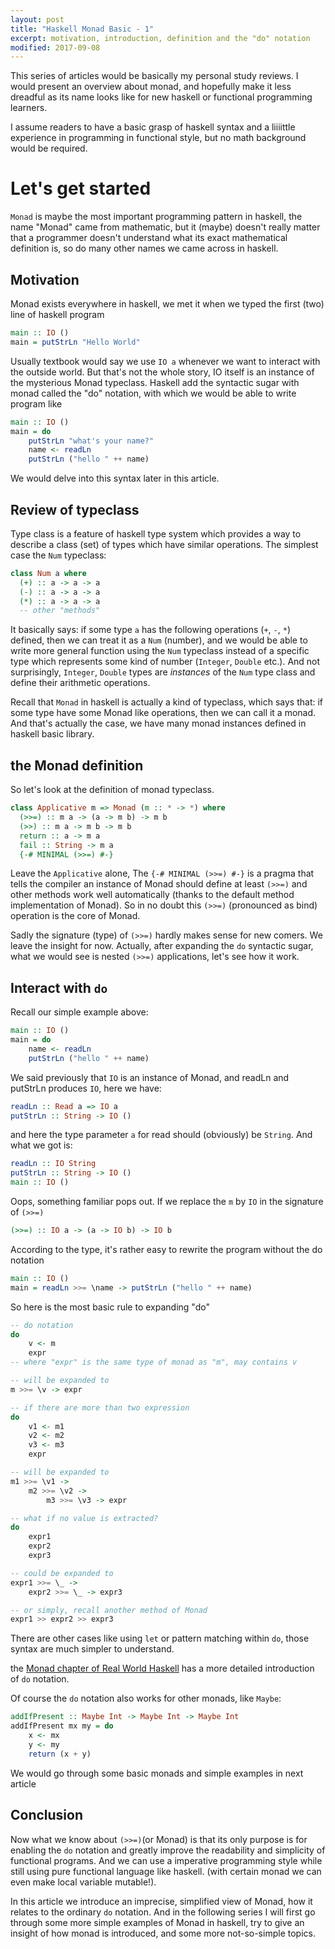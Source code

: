 ```yaml
---
layout: post
title: "Haskell Monad Basic - 1"
excerpt: motivation, introduction, definition and the "do" notation
modified: 2017-09-08
---
```


This series of articles would be basically my personal study reviews.
I would present an overview about monad, and hopefully make it less dreadful as its name looks like for new haskell or functional programming learners.

I assume readers to have a basic grasp of haskell syntax and a liiiittle experience in programming in functional style, but no math background would be required.

# Let's get started

`Monad` is maybe the most important programming pattern in haskell, the name "Monad" came from mathematic, but it (maybe) doesn't really matter that a programmer doesn't understand what its exact mathematical definition is, so do many other names we came across in haskell.

## Motivation

Monad exists everywhere in haskell, we met it when we typed the first (two) line of haskell program

~~~ haskell
main :: IO ()
main = putStrLn "Hello World"
~~~

Usually textbook would say we use `IO a` whenever we want to interact with the outside world. But that's not the whole story, IO itself is an instance of the mysterious Monad typeclass. Haskell add the syntactic sugar with monad called the "do" notation, with which we would be able to write program like

~~~ haskell
main :: IO ()
main = do
    putStrLn "what's your name?"
    name <- readLn
    putStrLn ("hello " ++ name)
~~~

We would delve into this syntax later in this article.

## Review of typeclass

Type class is a feature of haskell type system which provides a way to describe a class (set) of types which have similar operations. The simplest case the `Num` typeclass:

~~~ haskell
class Num a where
  (+) :: a -> a -> a
  (-) :: a -> a -> a
  (*) :: a -> a -> a
  -- other "methods"
~~~

It basically says: if some type `a` has the following operations (`+`, `-`, `*`) defined, then we can treat it as a `Num` (number), and we would be able to write more general function using the `Num` typeclass instead of a specific type which represents some kind of number (`Integer`, `Double` etc.). And not surprisingly, `Integer`, `Double` types are _instances_ of the `Num` type class and define their arithmetic operations.

Recall that `Monad` in haskell is actually a kind of typeclass, which says that: if some type have some Monad like operations, then we can call it a monad. And that's actually the case, we have many monad instances defined in haskell basic library.

## the Monad definition

So let's look at the definition of monad typeclass.

~~~ haskell
class Applicative m => Monad (m :: * -> *) where
  (>>=) :: m a -> (a -> m b) -> m b
  (>>) :: m a -> m b -> m b
  return :: a -> m a
  fail :: String -> m a
  {-# MINIMAL (>>=) #-}
~~~

Leave the `Applicative` alone, The `{-# MINIMAL (>>=) #-}` is a pragma that tells the compiler an instance of Monad should define at least `(>>=)` and other methods work well automatically (thanks to the default method implementation of Monad). So in no doubt this `(>>=)` (pronounced as bind) operation is the core of Monad.

Sadly the signature (type) of `(>>=)` hardly makes sense for new comers. We leave the insight for now. Actually, after expanding the `do` syntactic sugar, what we would see is nested `(>>=)` applications, let's see how it work.

## Interact with `do`

Recall our simple example above:

~~~ haskell
main :: IO ()
main = do
    name <- readLn
    putStrLn ("hello " ++ name)
~~~

We said previously that `IO` is an instance of Monad, and readLn and putStrLn produces `IO`, here we have:

~~~ haskell
readLn :: Read a => IO a
putStrLn :: String -> IO ()
~~~

and here the type parameter `a` for read should (obviously) be `String`. And what we got is:

~~~ haskell
readLn :: IO String
putStrLn :: String -> IO ()
main :: IO ()
~~~

Oops, something familiar pops out. If we replace the `m` by `IO` in the signature of `(>>=)`

~~~ haskell
(>>=) :: IO a -> (a -> IO b) -> IO b
~~~

According to the type, it's rather easy to rewrite the program without the do notation

~~~ haskell
main :: IO ()
main = readLn >>= \name -> putStrLn ("hello " ++ name)
~~~

So here is the most basic rule to expanding "do"

~~~ haskell
-- do notation
do
    v <- m
    expr
-- where "expr" is the same type of monad as "m", may contains v

-- will be expanded to
m >>= \v -> expr

-- if there are more than two expression
do
    v1 <- m1
    v2 <- m2
    v3 <- m3
    expr

-- will be expanded to
m1 >>= \v1 ->
    m2 >>= \v2 ->
        m3 >>= \v3 -> expr

-- what if no value is extracted?
do
    expr1
    expr2
    expr3

-- could be expanded to
expr1 >>= \_ ->
    expr2 >>= \_ -> expr3

-- or simply, recall another method of Monad
expr1 >> expr2 >> expr3
~~~

There are other cases like using `let` or pattern matching within `do`, those syntax are much simpler to understand.

the [Monad chapter of Real World Haskell](http://book.realworldhaskell.org/read/monads.html) has a more detailed introduction of `do` notation.

Of course the `do` notation also works for other monads, like `Maybe`:

~~~ haskell
addIfPresent :: Maybe Int -> Maybe Int -> Maybe Int
addIfPresent mx my = do
    x <- mx
    y <- my
    return (x + y)
~~~

We would go through some basic monads and simple examples in next article

## Conclusion

Now what we know about `(>>=)`(or Monad) is that its only purpose is for enabling the `do` notation and greatly improve the readability and simplicity of functional programs. And we can use a imperative programming style while still using pure functional language like haskell. (with certain monad we can even make local variable mutable!).

In this article we introduce an imprecise, simplified view of Monad, how it relates to the ordinary `do` notation. And in the following series I will first go through some more simple examples of Monad in haskell, try to give an insight of how monad is introduced, and some more not-so-simple topics.